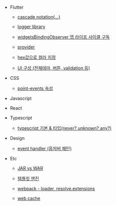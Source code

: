 - Flutter

  - [cascade notation(...)](flutter/20220524.md)

  - [logger library](flutter/20220525.md)

  - [widgetsBindingObserver 앱 라이프 사이클 구독](flutter/20220526.md)

  - [provider](flutter/20220603.md)

  - [hex값으로 컬러 지정](flutter/20220609.md)

  - [UI 구성 (전체테마, 버튼, validation 등)](flutter/20220610.md)

- CSS

  - [point-events 속성](css/20220526.md)

- Javascript

- React

- Typescript

  - [typescript 기본 & 타입(never? unknown? any?)](typescript/20220622.md)

- Design

  - [event handler (옵저버 패턴)](design/20220530.md)

- Etc

  - [JAR vs WAR](etc/20220605.md)

  - [템플릿 엔진](etc/20220606.md)

  - [webpack - loader, resolve.extensions](etc/20220617.md)

  - [web cache](etc/20220621.md)